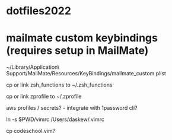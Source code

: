 # dotfiles2022

# mailmate custom keybindings (requires setup in MailMate)
~/Library/Application\ Support/MailMate/Resources/KeyBindings/mailmate_custom.plist

cp or link zsh_functions to ~/.zsh_functions

cp or link zprofile to ~/.zprofile

aws profiles / secrets? - integrate with 1password cli?

ln -s $PWD/vimrc /Users/daskew/.vimrc

cp codeschool.vim?
